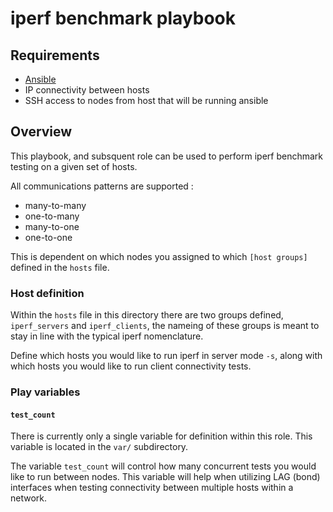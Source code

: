 # iperf benchmark playbook

## Requirements

* [Ansible](http://docs.ansible.com/ansible/latest/intro.html)
* IP connectivity between hosts
* SSH access to nodes from host that will be running ansible

## Overview

This playbook, and subsquent role can be used to perform iperf benchmark testing on a given set of hosts.

All communications patterns are supported :

* many-to-many
* one-to-many
* many-to-one
* one-to-one

This is dependent on which nodes you assigned to which `[host groups]` defined in the `hosts` file.

### Host definition

Within the `hosts` file in this directory there are two groups defined, `iperf_servers` and `iperf_clients`, the 
nameing of these groups is meant to stay in line with the typical iperf nomenclature.

Define which hosts you would like to run iperf in server mode `-s`, along with which hosts you would like to run client
connectivity tests.

### Play variables

#### `test_count`

There is currently only a single variable for definition within this role. This variable is located in the `var/` subdirectory.

The variable `test_count` will control how many concurrent tests you would like to run between nodes. This variable will help
when utilizing LAG (bond) interfaces when testing connectivity between multiple hosts within a network.



